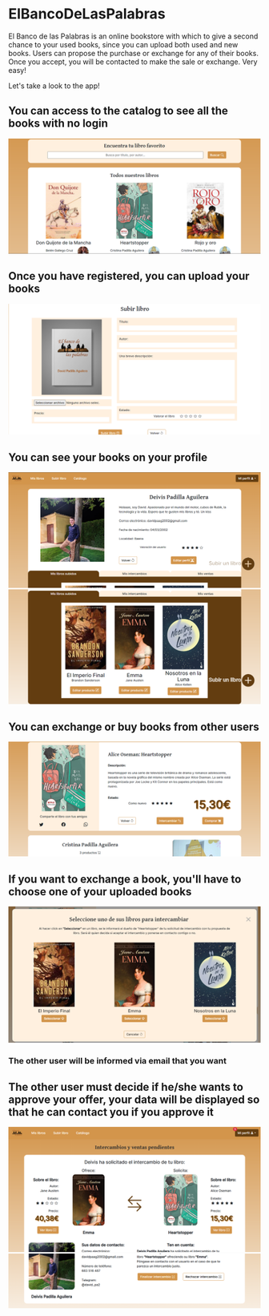 ﻿# ElBancoDeLasPalabras
 
El Banco de las Palabras is an online bookstore with which to give a second chance to your used books, since you can upload both used and new books. Users can propose the purchase or exchange for any of their books. Once you accept, you will be contacted to make the sale or exchange. Very easy!

Let's take a look to the app!

## You can access to the catalog to see all the books with no login
<img src="/images/catalog.png">

## Once you have registered, you can upload your books
<img src="/images/UploadBook.png">

## You can see your books on your profile
<img src="/images/Profile.png">
<img src="/images/Profile my books.png">

## You can exchange or buy books from other users
<img src="/images/BookView.png">

## If you want to exchange a book, you'll have to choose one of your uploaded books
<img src="/images/Choose exchange.png">

<h3>The other user will be informed via email that you want</h3>

## The other user must decide if he/she wants to approve your offer, your data will be displayed so that he can contact you if you approve it
<img src="/images/Requested Exchange.png">
<img src="/images/Requested Exchange2.png">

